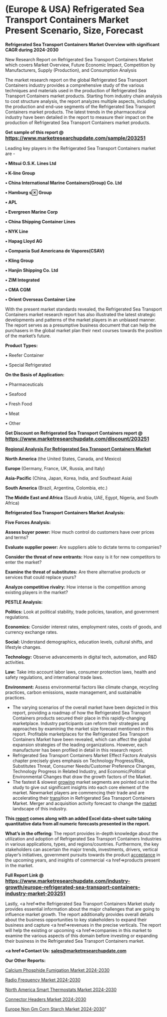 # (Europe & USA) Refrigerated Sea Transport Containers Market Present Scenario, Size, Forecast

<strong>Refrigerated Sea Transport Containers Market Overview with significant CAGR during 2024-2030</strong>

New Research Report on Refrigerated Sea Transport Containers Market which covers Market Overview, Future Economic Impact, Competition by Manufacturers, Supply (Production), and Consumption Analysis

The market research report on the global Refrigerated Sea Transport Containers industry provides a comprehensive study of the various techniques and materials used in the production of Refrigerated Sea Transport Containers market products. Starting from industry chain analysis to cost structure analysis, the report analyzes multiple aspects, including the production and end-use segments of the Refrigerated Sea Transport Containers market products. The latest trends in the pharmaceutical industry have been detailed in the report to measure their impact on the production of Refrigerated Sea Transport Containers market products.

<strong>Get sample of this report @ <a href=https://www.marketresearchupdate.com/sample/203251><font size=3 color=#0000ff>https://www.marketresearchupdate.com/sample/203251</font></a></strong>

Leading key players in the Refrigerated Sea Transport Containers market are -

<strong>• Mitsui O.S.K. Lines Ltd

• K-line Group

• China International Marine Containers(Group) Co. Ltd

• Hamburg s Group

• APL

• Evergreen Marine Corp

• China Shipping Container Lines

• NYK Line

• Hapag Lloyd AG

• Compania Sud Americana de Vapores(CSAV)

• Kling Group

• Hanjin Shipping Co. Ltd

• ZIM Integrated

• CMA CGM

• Orient Overseas Container Line</strong>

With the present market standards revealed, the Refrigerated Sea Transport Containers market research report has also illustrated the latest strategic developments and patterns of the market players in an unbiased manner. The report serves as a presumptive business document that can help the purchasers in the global market plan their next courses towards the position of the market’s future.

<strong>Product Types:</strong>

• Reefer Container

• Special Refrigerated

<strong>On the Basis of Application:</strong>

• Pharmaceuticals

• Seafood

• Fresh Food

• Meat

• Other

<strong>Get Discount on Refrigerated Sea Transport Containers report @ <a href=https://www.marketresearchupdate.com/discount/203251><font size=3 color=#0000ff>https://www.marketresearchupdate.com/discount/203251</font></a></strong>

<strong><u><b>Regional Analysis For Refrigerated Sea Transport Containers Market</b></u></strong>

<strong><b>North America</b></strong> (the United States, Canada, and Mexico)

<strong><b>Europe </b></strong>(Germany, France, UK, Russia, and Italy)

<strong><b>Asia-Pacific</b></strong> (China, Japan, Korea, India, and Southeast Asia)

<strong><b>South America</b></strong> (Brazil, Argentina, Colombia, etc.)

<strong><b>The Middle East and Africa</b></strong> (Saudi Arabia, UAE, Egypt, Nigeria, and South Africa)

<strong>Refrigerated Sea Transport Containers Market Analysis:</strong>

<strong>Five Forces Analysis:</strong>

<strong>Assess buyer power:</strong> How much control do customers have over prices and terms?

<strong>Evaluate supplier power:</strong> Are suppliers able to dictate terms to companies?

<strong>Consider the threat of new entrants:</strong> How easy is it for new competitors to enter the market?

<strong>Examine the threat of substitutes:</strong> Are there alternative products or services that could replace yours?

<strong>Analyze competitive rivalry:</strong> How intense is the competition among existing players in the market?

<strong>PESTLE Analysis:</strong>

<strong>Politics:</strong> Look at political stability, trade policies, taxation, and government regulations.

<strong>Economics:</strong> Consider interest rates, employment rates, costs of goods, and currency exchange rates.

<strong>Social:</strong> Understand demographics, education levels, cultural shifts, and lifestyle changes.

<strong>Technology:</strong> Observe advancements in digital tech, automation, and R&D activities.

<strong>Law:</strong> Take into account labor laws, consumer protection laws, health and safety regulations, and international trade laws.

<strong>Environment:</strong> Assess environmental factors like climate change, recycling practices, carbon emissions, waste management, and sustainable practices.

<ul>
  <li>The varying scenarios of the overall market have been depicted in this report, providing a roadmap of how the Refrigerated Sea Transport Containers products secured their place in this rapidly-changing marketplace. Industry participants can reform their strategies and approaches by examining the market size forecast mentioned in this report. Profitable marketplaces for the Refrigerated Sea Transport Containers Market have been revealed, which can affect the global expansion strategies of the leading organizations. However, each manufacturer has been profiled in detail in this research report.</li>
  <li>Refrigerated Sea Transport Containers Market Effect Factors Analysis chapter precisely gives emphasis on Technology Progress/Risk, Substitutes Threat, Consumer Needs/Customer Preference Changes, Technology Progress in Related Industry, and Economic/Political Environmental Changes that draw the growth factors of the Market.</li>
  <li>The fastest &amp; slowest <a href=ASDF991299>growing</a> market segments are pointed out in the study to give out significant insights into each core element of the market. Newmarket players are commencing their trade and are accelerating their <a href=>trans</a>ition in Refrigerated Sea Transport Containers Market. Merger and acquisition activity forecast to change the <a href=>market</a> landscape of this industry.</li>
</ul>
<strong>This <a href=>report</a> comes along with an added Excel data-sheet suite taking quantitative data from all numeric forecasts presented in the report.</strong>

<strong>What’s in the offering:</strong> The report provides in-depth knowledge about the utilization and adoption of Refrigerated Sea Transport Containers Industries in various applications, types, and regions/countries. Furthermore, the key stakeholders can ascertain the major trends, investments, drivers, vertical player’s initiatives, government pursuits towards the product <a href=ASDF881288>acceptance</a> in the upcoming years, and insights of commercial <a href=>products</a> present in the market.

<strong>Full Report Link @ <a href=https://www.marketresearchupdate.com/industry-growth/europe-refrigerated-sea-transport-containers-industry-market-203251><font size=3 color=#0000ff>https://www.marketresearchupdate.com/industry-growth/europe-refrigerated-sea-transport-containers-industry-market-203251</font></a></strong>

Lastly, <a href=>the</a> Refrigerated Sea Transport Containers Market study provides essential information about the major challenges that are going to influence market growth. The report additionally provides overall details about the business opportunities to key stakeholders to expand their business and capture <a href=>revenues</a> in the precise verticals. The report will help the existing or upcoming <a href=>companies</a> in this market to examine the various aspects of this domain before investing or expanding their business in the Refrigerated Sea Transport Containers market.

<strong><a href=><strong>Contact Us:</strong></a></strong>
<strong>sales@marketresearchupdate.com</strong>

<strong>Our Other Reports:</strong>

<a href=https://www.linkedin.com/pulse/calcium-phosphide-fumigation-market-2023-top>Calcium Phosphide Fumigation Market 2024-2030</a>

<a href=https://www.linkedin.com/pulse/radio-frequency-market-2023-remarking-enormous>Radio Frequency Market 2024-2030</a>

<a href=https://www.linkedin.com/pulse/north-america-smart-thermostats-market-2023>North America Smart Thermostats Market 2024-2030</a>

<a href=https://www.linkedin.com/pulse/connector-headers-market-manufacturers-regions-type-s628f/>Connector Headers Market 2024-2030</a>

<a href=https://www.linkedin.com/pulse/europe-non-gm-corn-starch-market-research-qi7kf/>Europe Non Gm Corn Starch Market 2024-2030</a>"

